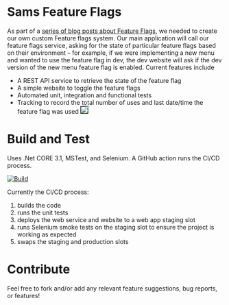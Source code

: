 # Sams Feature Flags
As part of a [series of blog posts about Feature Flags](https://samlearnsazure.blog/2019/09/13/implementing-feature-flags/), we needed to create our own custom Feature flags system. 
Our main application will call our feature flags service, asking for the state of particular feature flags based on their environment – for example, if we were implementing a new menu and wanted to use the feature flag in dev, the dev website will ask if the dev version of the new menu feature flag is enabled. Current features include 
- A REST API service to retrieve the state of the feature flag
- A simple website to toggle the feature flags
- Automated unit, integration and functional tests
- Tracking to record the total number of uses and last date/time the feature flag was used
<kbd><img src="https://samlearnsazure.files.wordpress.com/2019/09/23samsappfeatureflags-2.png?w=1160" style="border: 1px solid black" /></kbd>

# Build and Test
Uses .Net CORE 3.1, MSTest, and Selenium. A GitHub action runs the CI/CD process. 

[![Build](https://github.com/samsmithnz/FeatureFlags/workflows/Feature%20Flags%20CI%2FCD/badge.svg)](https://github.com/samsmithnz/SamsFeatureFlags/actions?query=workflow%3A%22Feature+Flags+CI%2FCD%22)

Currently the CI/CD process: 
1. builds the code
2. runs the unit tests
3. deploys the web service and website to a web app staging slot
4. runs Selenium smoke tests on the staging slot to ensure the project is working as expected
5. swaps the staging and production slots


# Contribute
Feel free to fork and/or add any relevant feature suggestions, bug reports, or features!  
